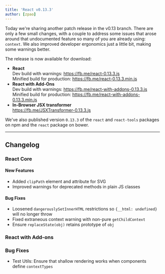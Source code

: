 ```yaml
---
title: 'React v0.13.3'
author: [zpao]
---
```


Today we're sharing another patch release in the v0.13 branch. There are only a few small changes, with a couple to address some issues that arose around that undocumented feature so many of you are already using: `context`. We also improved developer ergonomics just a little bit, making some warnings better.

The release is now available for download:

- **React**  
  Dev build with warnings: <https://fb.me/react-0.13.3.js>  
  Minified build for production: <https://fb.me/react-0.13.3.min.js>
- **React with Add-Ons**  
  Dev build with warnings: <https://fb.me/react-with-addons-0.13.3.js>  
  Minified build for production: <https://fb.me/react-with-addons-0.13.3.min.js>
- **In-Browser JSX transformer**  
  <https://fb.me/JSXTransformer-0.13.3.js>

We've also published version `0.13.3` of the `react` and `react-tools` packages on npm and the `react` package on bower.

---

## Changelog

### React Core

#### New Features

- Added `clipPath` element and attribute for SVG
- Improved warnings for deprecated methods in plain JS classes

#### Bug Fixes

- Loosened `dangerouslySetInnerHTML` restrictions so `{__html: undefined}` will no longer throw
- Fixed extraneous context warning with non-pure `getChildContext`
- Ensure `replaceState(obj)` retains prototype of `obj`

### React with Add-ons

### Bug Fixes

- Test Utils: Ensure that shallow rendering works when components define `contextTypes`
